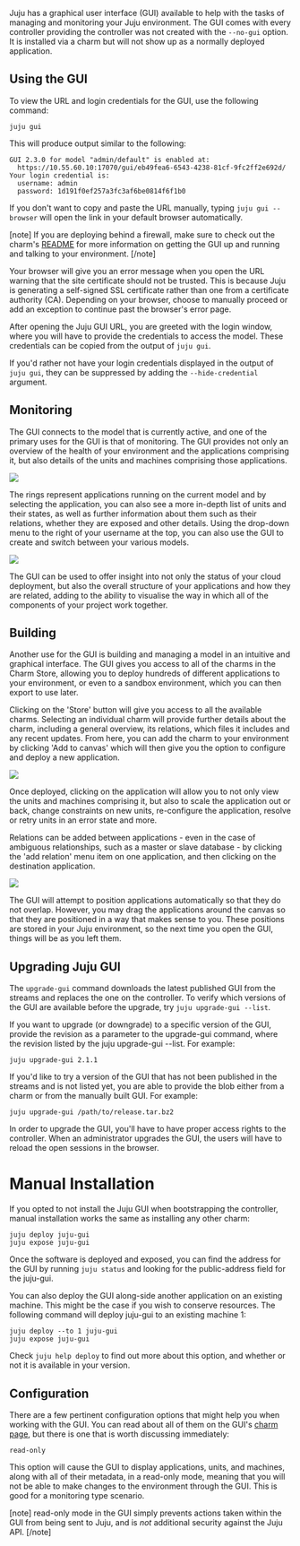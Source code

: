 <!--
Todo:
- some screenshots show 'services' rather than 'applications'
-->

Juju has a graphical user interface (GUI) available to help with the tasks of managing and monitoring your Juju environment. The GUI comes with every controller providing the controller was not created with the `--no-gui` option. It is installed via a charm but will not show up as a normally deployed application.

<h2 id="heading--using-the-gui">Using the GUI</h2>

To view the URL and login credentials for the GUI, use the following command:

``` text
juju gui
```

This will produce output similar to the following:

``` text
GUI 2.3.0 for model "admin/default" is enabled at:
  https://10.55.60.10:17070/gui/eb49fea6-6543-4238-81cf-9fc2ff2e692d/
Your login credential is:
  username: admin
  password: 1d191f0ef257a3fc3af6be0814f6f1b0
```

If you don't want to copy and paste the URL manually, typing `juju gui --browser` will open the link in your default browser automatically.

[note]
If you are deploying behind a firewall, make sure to check out the charm's [README](https://jujucharms.com/juju-gui/) for more information on getting the GUI up and running and talking to your environment.
[/note]

Your browser will give you an error message when you open the URL warning that the site certificate should not be trusted. This is because Juju is generating a self-signed SSL certificate rather than one from a certificate authority (CA). Depending on your browser, choose to manually proceed or add an exception to continue past the browser's error page.

After opening the Juju GUI URL, you are greeted with the login window, where you will have to provide the credentials to access the model. These credentials can be copied from the output of `juju gui`.

If you'd rather not have your login credentials displayed in the output of `juju gui`, they can be suppressed by adding the `--hide-credential` argument.

<h2 id="heading--monitoring">Monitoring</h2>

The GUI connects to the model that is currently active, and one of the primary uses for the GUI is that of monitoring. The GUI provides not only an overview of the health of your environment and the applications comprising it, but also details of the units and machines comprising those applications.

![](https://assets.ubuntu.com/v1/d8fcebae-gui2_management-status.png)

The rings represent applications running on the current model and by selecting the application, you can also see a more in-depth list of units and their states, as well as further information about them such as their relations, whether they are exposed and other details. Using the drop-down menu to the right of your username at the top, you can also use the GUI to create and switch between your various models.

![](https://assets.ubuntu.com/v1/7066c1d2-gui2_management-add-model.png)

The GUI can be used to offer insight into not only the status of your cloud deployment, but also the overall structure of your applications and how they are related, adding to the ability to visualise the way in which all of the components of your project work together.

<h2 id="heading--building">Building</h2>

Another use for the GUI is building and managing a model in an intuitive and graphical interface. The GUI gives you access to all of the charms in the Charm Store, allowing you to deploy hundreds of different applications to your environment, or even to a sandbox environment, which you can then export to use later.

Clicking on the 'Store' button will give you access to all the available charms. Selecting an individual charm will provide further details about the charm, including a general overview, its relations, which files it includes and any recent updates. From here, you can add the charm to your environment by clicking 'Add to canvas' which will then give you the option to configure and deploy a new application.

![](https://assets.ubuntu.com/v1/44bd5101-gui2_management-charmstore.png)

Once deployed, clicking on the application will allow you to not only view the units and machines comprising it, but also to scale the application out or back, change constraints on new units, re-configure the application, resolve or retry units in an error state and more.

Relations can be added between applications - even in the case of ambiguous relationships, such as a master or slave database - by clicking the 'add relation' menu item on one application, and then clicking on the destination application.

![](https://assets.ubuntu.com/v1/481753b9-gui2_management-relationship.png)

The GUI will attempt to position applications automatically so that they do not overlap. However, you may drag the applications around the canvas so that they are positioned in a way that makes sense to you. These positions are stored in your Juju environment, so the next time you open the GUI, things will be as you left them.

<h2 id="heading--upgrading-juju-gui">Upgrading Juju GUI</h2>

The `upgrade-gui` command downloads the latest published GUI from the streams and replaces the one on the controller. To verify which versions of the GUI are available before the upgrade, try `juju upgrade-gui --list`.

If you want to upgrade (or downgrade) to a specific version of the GUI, provide the revision as a parameter to the upgrade-gui command, where the revision listed by the juju upgrade-gui --list. For example:

``` text
juju upgrade-gui 2.1.1 
```

If you'd like to try a version of the GUI that has not been published in the streams and is not listed yet, you are able to provide the blob either from a charm or from the manually built GUI. For example:

``` text
juju upgrade-gui /path/to/release.tar.bz2
```

In order to upgrade the GUI, you'll have to have proper access rights to the controller. When an administrator upgrades the GUI, the users will have to reload the open sessions in the browser.

# Manual Installation

If you opted to not install the Juju GUI when bootstrapping the controller, manual installation works the same as installing any other charm:

``` text
juju deploy juju-gui
juju expose juju-gui
```

Once the software is deployed and exposed, you can find the address for the GUI by running `juju status` and looking for the public-address field for the juju-gui.

You can also deploy the GUI along-side another application on an existing machine. This might be the case if you wish to conserve resources. The following command will deploy juju-gui to an existing machine 1:

``` text
juju deploy --to 1 juju-gui
juju expose juju-gui
```

Check `juju help deploy` to find out more about this option, and whether or not it is available in your version.

<h2 id="heading--configuration">Configuration</h2>

There are a few pertinent configuration options that might help you when working with the GUI. You can read about all of them on the GUI's [charm page](https://jujucharms.com/juju-gui/), but there is one that is worth discussing immediately:

``` text
read-only
```

This option will cause the GUI to display applications, units, and machines, along with all of their metadata, in a read-only mode, meaning that you will not be able to make changes to the environment through the GUI. This is good for a monitoring type scenario.

[note]
read-only mode in the GUI simply prevents actions taken within the GUI from being sent to Juju, and is *not* additional security against the Juju API.
[/note]
